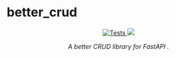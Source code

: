 # better_crud
<p align="center" markdown=1>
<a href="https://github.com/bigrivi/better_crud/actions/workflows/pytest.yml">
  <img src="https://github.com/bigrivi/better_crud/actions/workflows/pytest.yml/badge.svg" alt="Tests"/>
</a>
<a href="https://codecov.io/github/bigrivi/better_crud" >
 <img src="https://codecov.io/github/bigrivi/better_crud/graph/badge.svg?token=MEMUT1FH4K"/>
 </a>
</p>
<p align="center" markdown=1>
  <i>A better CRUD library for FastAPI
.</i>
</p>